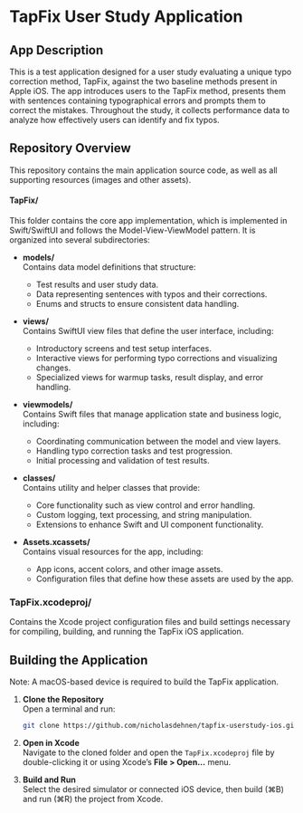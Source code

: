 # TapFix User Study Application

## App Description
This is a test application designed for a user study evaluating a unique typo correction method, TapFix, against the two baseline methods present in Apple iOS. The app introduces users to the TapFix method, presents them with sentences containing typographical errors and prompts them to correct the mistakes. Throughout the study, it collects performance data to analyze how effectively users can identify and fix typos.

## Repository Overview

This repository contains the main application source code, as well as all supporting resources (images and other assets).

#### TapFix/
This folder contains the core app implementation, which is implemented in Swift/SwiftUI and follows the Model-View-ViewModel pattern. It is organized into several subdirectories:

- **models/**  
  Contains data model definitions that structure:
  - Test results and user study data.
  - Data representing sentences with typos and their corrections.
  - Enums and structs to ensure consistent data handling.

- **views/**  
  Contains SwiftUI view files that define the user interface, including:
  - Introductory screens and test setup interfaces.
  - Interactive views for performing typo corrections and visualizing changes.
  - Specialized views for warmup tasks, result display, and error handling.

- **viewmodels/**  
  Contains Swift files that manage application state and business logic, including:
  - Coordinating communication between the model and view layers.
  - Handling typo correction tasks and test progression.
  - Initial processing and validation of test results.

- **classes/**  
  Contains utility and helper classes that provide:
  - Core functionality such as view control and error handling.
  - Custom logging, text processing, and string manipulation.
  - Extensions to enhance Swift and UI component functionality.

- **Assets.xcassets/**  
  Contains visual resources for the app, including:
  - App icons, accent colors, and other image assets.
  - Configuration files that define how these assets are used by the app.

### TapFix.xcodeproj/
Contains the Xcode project configuration files and build settings necessary for compiling, building, and running the TapFix iOS application.

## Building the Application
Note: A macOS-based device is required to build the TapFix application.
1. **Clone the Repository**  
   Open a terminal and run:
   ```sh
   git clone https://github.com/nicholasdehnen/tapfix-userstudy-ios.git
   ```

2. **Open in Xcode**  
   Navigate to the cloned folder and open the `TapFix.xcodeproj` file by double-clicking it or using Xcode’s **File > Open...** menu.

3. **Build and Run**  
   Select the desired simulator or connected iOS device, then build (⌘B) and run (⌘R) the project from Xcode.
